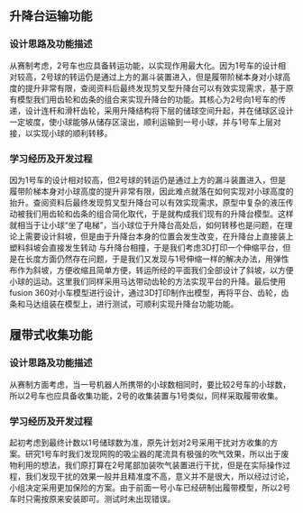 ## 升降台运输功能
 ### 设计思路及功能描述
 从赛制考虑，2号车也应具备转运功能，以实现作用最大化。因为1号车的设计相对较高，2号球的转运仍是通过上方的漏斗装置进入，但是履带阶梯本身对小球高度的提升非常有限，查阅资料后最终发现剪叉型升降台可以有效实现需求，基于原有模型我们用齿轮和齿条的组合来实现升降台的功能。其核心为2号向1号车的传递，设计连杆和滑杆齿轮，采用升降结构将下层的储球空间升起，并在储球区设计一定坡度，使小球能够从储存区滚出，顺利运输到一号小球，并与1号车上层对接，以实现小球的顺利转移。
 ### 学习经历及开发过程
  因为1号车的设计相对较高，但2号球的转运仍是通过上方的漏斗装置进入，但是履带阶梯本身对小球高度的提升非常有限，因此难点就落在如何实现对小球高度的抬升。查阅资料后最终发现剪叉型升降台可以有效实现需求，原型中复杂的液压传动被我们用齿轮和齿条的组合简化取代，于是就构成我们现有的升降台模型。这样就相当于让小球“坐了电梯”，当小球位于升降台高处后，如何转移也是问题，在理论上需要设计斜坡，但是由于升降台本身的位置会发生改变，在升降台上直接装上塑料斜坡会直接发生转动 与升降台相撞，于是我们考虑3D打印一个伸缩平台，但是在长度方面仍然存在问题，于是我们又发现与1号伸缩一样的解决办法，用弹性布作为斜坡，方便收缩且简单方便，转运所经的平面我们全部设计了斜坡，以方便小球的运动。这里我们同样采用马达带动齿轮的方法实现平台的升降。最后使用fusion 360对小车模型进行设计，通过3D打印制作出模型，再将平台、齿轮，齿条和马达组装在模型上，进行测试，可顺利实现升降台功能功能。
## 履带式收集功能
 ### 设计思路及功能描述
 从赛制方面考虑，当一号机器人所携带的小球数相同时，要比较2号车的小球数，所以2号车也应具备收集功能，2号的收集装置与1号类似，同样采取履带收集。
 ### 学习经历及开发过程
 起初考虑到最终计数以1号储球数为准，原先计划对2号采用干扰对方收集的方案。研究1号车时我们发现网购的吸尘器的尾流具有极强的吹气效果，所以出于废物利用的想法，我们原打算在2号尾部加装吹气装置进行干扰，但是在实际操作过程，我们发现干扰的效果一般并且精准度不高，意义并不是很大，所以经过讨论，小组决定采用更加保险的方案。由于前面一号小车已经研制出履带模型，所以2号车时只需按原来安装即可。测试时未出现错误。
